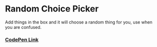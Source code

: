 # Random Choice Picker
Add things in the box and it will choose a random thing for you, use when you are confused.
<h3> <a href="https://codepen.io/ankitnub/pen/abEwVpj"> CodePen Link </a></h3>
